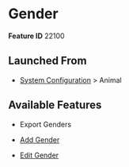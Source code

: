 # Gender

**Feature ID** 22100

## Launched From

- [System Configuration](System%20Configuration.md) > Animal

## Available Features

- Export Genders

- [Add Gender](Add%20Gender.md)

- [Edit Gender](Edit%20Gender.md)



































































